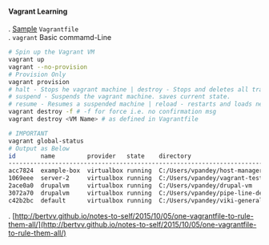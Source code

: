 #### Vagrant Learning
. [Sample](sample-vagrant-file.md) `Vagrantfile`  
. `vagrant` Basic commamd-Line  

```bash
# Spin up the Vagrant VM
vagrant up
vagrant --no-provision
# Provision Only
vagrant provision
# halt - Stops he vagrant machine | destroy - Stops and deletes all traces of the vagrant machine 
# suspend - Suspends the vagrant machine. saves current state.
# resume - Resumes a suspended machine | reload - restarts and loads new Vagrantfile config
vagrant destroy -f # -f for force i.e. no confirmation msg
vagrant destroy <VM Name> # as defined in Vagrantfile

# IMPORTANT
vagrant global-status
# Output as Below
id       name         provider   state    directory
---------------------------------------------------------------------------------------------
acc7824  example-box  virtualbox running  C:/Users/vpandey/host-manager-vagrant-test
1069eee  server-2     virtualbox running  C:/Users/vpandey/vagrant-test-box-2
2ace0a0  drupalvm     virtualbox running  C:/Users/vpandey/drupal-vm
3072a70  drupalvm     virtualbox running  C:/Users/vpandey/pipe-line-demo
c42b2bc  default      virtualbox running  C:/Users/vpandey/viki-general-test-box

```  
. [http://bertvv.github.io/notes-to-self/2015/10/05/one-vagrantfile-to-rule-them-all/](http://bertvv.github.io/notes-to-self/2015/10/05/one-vagrantfile-to-rule-them-all/)
